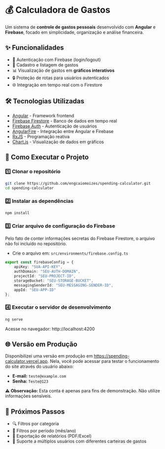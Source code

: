 # 💰 Calculadora de Gastos

Um sistema de **controle de gastos pessoais** desenvolvido com **Angular** e **Firebase**, focado em simplicidade, organização e análise financeira.

## ✨ Funcionalidades

- 🔑 Autenticação com Firebase (login/logout)
- 📝 Cadastro e listagem de gastos
- 📊 Visualização de gastos em **gráficos interativos**
- 🔒 Proteção de rotas para usuários autenticados
- 🌐 Integração em tempo real com o Firestore

## 🛠️ Tecnologias Utilizadas

- [Angular](https://angular.dev/) - Framework frontend
- [Firebase Firestore](https://firebase.google.com/docs/firestore) - Banco de dados em tempo real
- [Firebase Auth](https://firebase.google.com/docs/auth) - Autenticação de usuários
- [AngularFire](https://github.com/angular/angularfire) - Integração entre Angular e Firebase
- [RxJS](https://rxjs.dev/) - Programação reativa
- [Chart.js](https://www.chartjs.org/) - Visualização de dados em gráficos

## 🚀 Como Executar o Projeto

### 1️⃣ Clonar o repositório
```bash
git clone https://github.com/engcaiomoizes/spending-calculator.git
cd spending-calculator
```
### 2️⃣ Instalar as dependências
```bash
npm install
```

### 3️⃣ Criar arquivo de configuração do Firebase
Pelo fato de conter informações secretas do Firebase Firestore, o arquivo não foi incluído no repositório.

- Crie o arquivo em: `src/environments/firebase.config.ts`

```typescript
export const firebaseConfig = {
    apiKey: "SUA-API-KEY",
    authDomain: "SEU-AUTH-DOMAIN",
    projectId: "SEU-PROJECT-ID",
    storageBucket: "SEU-STORAGE-BUCKET",
    messagingSenderId: "SEU-MESSAGING-SENDER-ID",
    appId: "SEU-APP-ID"
};
```


### 4️⃣ Executar o servidor de desenvolvimento
```bash
ng serve
```

Acesse no navegador: http://localhost:4200

## 🌐 Versão em Produção

Disponibilizei uma versão em produção em https://spending-calculator.vercel.app. Nela, você pode acessar para testar o funcionamento do site através do usuário abaixo:
- **E-mail:** `teste@example.com`
- **Senha:** `Teste@123`

⚠️ **Observação:** Esta conta é apenas para fins de demonstração. Não utilize informações sensíveis.

## 📌 Próximos Passos
- 🔍 Filtros por categoria
- 📅 Filtros por período (mês/ano)
- 📑 Exportação de relatórios (PDF/Excel)
- 👥 Suporte a múltiplos usuários com diferentes carteiras de gastos
